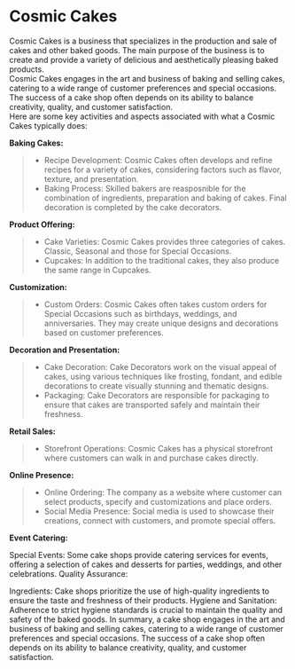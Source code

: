 # Cosmic Cakes  

Cosmic Cakes is a business that specializes in the production and sale of cakes and other baked goods. 
The main purpose of the business is to create and provide a variety of delicious and aesthetically pleasing baked products.  
Cosmic Cakes engages in the art and business of baking and selling cakes, catering to a wide range of customer preferences and special occasions.  
The success of a cake shop often depends on its ability to balance creativity, quality, and customer satisfaction.  
Here are some key activities and aspects associated with what a Cosmic Cakes typically does:

**Baking Cakes:**

> - Recipe Development: Cosmic Cakes often develops and refine recipes for a variety of cakes, considering factors such as flavor, texture, and presentation.
> - Baking Process: Skilled bakers are reasposnible for the combination of ingredients, preparation and baking of cakes. Final decoration is completed by the cake decorators.


**Product Offering:**

> - Cake Varieties: Cosmic Cakes provides three categories of cakes. Classic, Seasonal and those for Special Occasions.  
> - Cupcakes: In addition to the traditional cakes, they also produce the same range in Cupcakes.  


**Customization:**

> - Custom Orders: Cosmic Cakes often takes custom orders for Special Occasions such as birthdays, weddings, and anniversaries. They may create unique designs and decorations based on customer preferences.  


**Decoration and Presentation:**  

> - Cake Decoration: Cake Decorators work on the visual appeal of cakes, using various techniques like frosting, fondant, and edible decorations to create visually stunning and thematic designs.  
> - Packaging: Cake Decorators are responsible for packaging to ensure that cakes are transported safely and maintain their freshness.


**Retail Sales:**

> - Storefront Operations: Cosmic Cakes has a physical storefront where customers can walk in and purchase cakes directly.  

**Online Presence:**  

> - Online Ordering: The company as a website where customer can select products, specify and customizations and place orders.  
> - Social Media Presence: Social media is used to showcase their creations, connect with customers, and promote special offers.  


**Event Catering:**  
 
Special Events: Some cake shops provide catering services for events, offering a selection of cakes and desserts for parties, weddings, and other celebrations.
Quality Assurance:

Ingredients: Cake shops prioritize the use of high-quality ingredients to ensure the taste and freshness of their products.
Hygiene and Sanitation: Adherence to strict hygiene standards is crucial to maintain the quality and safety of the baked goods.
In summary, a cake shop engages in the art and business of baking and selling cakes, catering to a wide range of customer preferences and special occasions. The success of a cake shop often depends on its ability to balance creativity, quality, and customer satisfaction.
